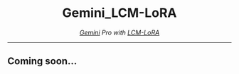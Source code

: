 <div align="center">

# Gemini_LCM-LoRA
*[Gemini](https://deepmind.google/technologies/gemini/) Pro with [LCM-LoRA](https://arxiv.org/abs/2311.05556)*

</div>

---

## Coming soon...
